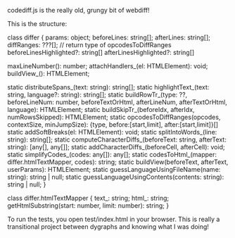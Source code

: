 codediff.js is the really old, grungy bit of webdiff!

This is the structure:

class differ {
  params: object;
  beforeLines: string[];
  afterLines: string[];
  diffRanges: ???[];  // return type of opcodesToDiffRanges
  beforeLinesHighlighted?: string[]
  afterLinesHighlighted?: string[]

  maxLineNumber(): number;
  attachHandlers_(el: HTMLElement): void;
  buildView_(): HTMLElement;

  static distributeSpans_(text: string): string[];
  static highlightText_(text: string, language?: string): string[];
  static buildRowTr_(type: ??, beforeLineNum: number, beforeTextOrHtml, afterLineNum, afterTextOrHtml, language): HTMLElement;
  static buildSkipTr_(beforeIdx, afterIdx, numRowsSkipped): HTMLElement;
  static opcodesToDiffRanges(opcodes, contextSize, minJumpSize): {type, before:[start,limit], after:[start,limit]}[]
  static addSoftBreaks(el: HTMLElement): void;
  static splitIntoWords_(line: string): string[];
  static computeCharacterDiffs_(beforeText: string, afterText: string): [any[], any[]];
  static addCharacterDiffs_(beforeCell, afterCell): void;
  static simplifyCodes_(codes: any[]): any[];
  static codesToHtml_(mapper: differ.htmlTextMapper, codes): string;
  static buildView(beforeText, afterText, userParams): HTMLElement;
  static guessLanguageUsingFileName(name: string): string | null;
  static guessLanguageUsingContents(contents: string): string | null;
}

class differ.htmlTextMapper {
  text_: string;
  html_: string;
  getHtmlSubstring(start: number, limit: number): string;
}

To run the tests, you open test/index.html in your browser.
This is really a transitional project between dygraphs and knowing what I was doing!
